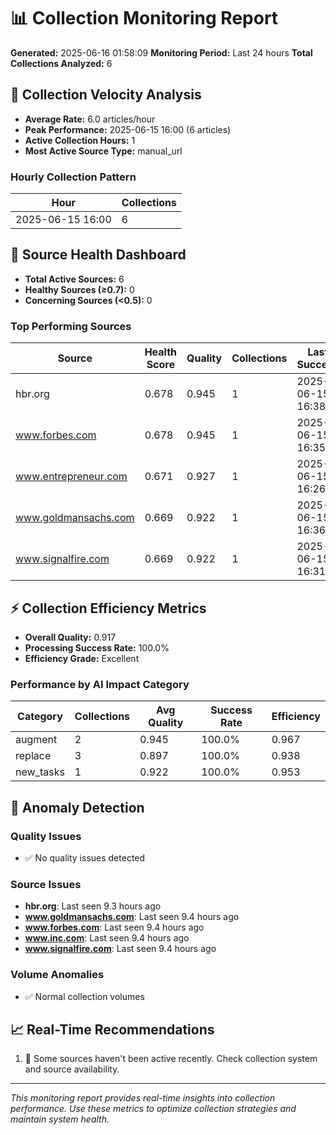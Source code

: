 
# 📊 Collection Monitoring Report

**Generated:** 2025-06-16 01:58:09
**Monitoring Period:** Last 24 hours
**Total Collections Analyzed:** 6

## 🚀 Collection Velocity Analysis

- **Average Rate:** 6.0 articles/hour
- **Peak Performance:** 2025-06-15 16:00 (6 articles)
- **Active Collection Hours:** 1
- **Most Active Source Type:** manual_url

### Hourly Collection Pattern
| Hour | Collections |
|------|-------------|
| 2025-06-15 16:00 | 6 |

## 🏥 Source Health Dashboard

- **Total Active Sources:** 6
- **Healthy Sources (≥0.7):** 0
- **Concerning Sources (<0.5):** 0

### Top Performing Sources
| Source | Health Score | Quality | Collections | Last Success |
|--------|--------------|---------|-------------|--------------|
| hbr.org | 0.678 | 0.945 | 1 | 2025-06-15 16:38 |
| www.forbes.com | 0.678 | 0.945 | 1 | 2025-06-15 16:35 |
| www.entrepreneur.com | 0.671 | 0.927 | 1 | 2025-06-15 16:26 |
| www.goldmansachs.com | 0.669 | 0.922 | 1 | 2025-06-15 16:36 |
| www.signalfire.com | 0.669 | 0.922 | 1 | 2025-06-15 16:31 |

## ⚡ Collection Efficiency Metrics

- **Overall Quality:** 0.917
- **Processing Success Rate:** 100.0%
- **Efficiency Grade:** Excellent

### Performance by AI Impact Category
| Category | Collections | Avg Quality | Success Rate | Efficiency |
|----------|-------------|-------------|--------------|------------|
| augment | 2 | 0.945 | 100.0% | 0.967 |
| replace | 3 | 0.897 | 100.0% | 0.938 |
| new_tasks | 1 | 0.922 | 100.0% | 0.953 |

## 🚨 Anomaly Detection

### Quality Issues
- ✅ No quality issues detected

### Source Issues
- **hbr.org**: Last seen 9.3 hours ago
- **www.goldmansachs.com**: Last seen 9.4 hours ago
- **www.forbes.com**: Last seen 9.4 hours ago
- **www.inc.com**: Last seen 9.4 hours ago
- **www.signalfire.com**: Last seen 9.4 hours ago

### Volume Anomalies
- ✅ Normal collection volumes


## 📈 Real-Time Recommendations

1. 📡 Some sources haven't been active recently. Check collection system and source availability.


---

*This monitoring report provides real-time insights into collection performance. Use these metrics to optimize collection strategies and maintain system health.*
